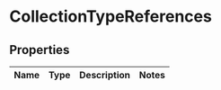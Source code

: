 
# CollectionTypeReferences

## Properties
Name | Type | Description | Notes
------------ | ------------- | ------------- | -------------




